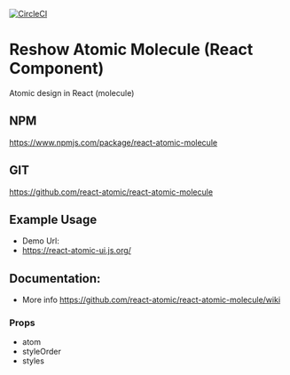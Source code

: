 
[![CircleCI](https://circleci.com/gh/react-atomic/react-atomic-molecule/tree/main.svg?style=svg)](https://circleci.com/gh/react-atomic/react-atomic-molecule/tree/main)

Reshow Atomic Molecule (React Component)
===============
Atomic design in React (molecule)

## NPM
https://www.npmjs.com/package/react-atomic-molecule

## GIT
https://github.com/react-atomic/react-atomic-molecule  

## Example Usage
   * Demo Url:
   * https://react-atomic-ui.js.org/ 

## Documentation:
   * More info https://github.com/react-atomic/react-atomic-molecule/wiki

### Props
   * atom
   * styleOrder
   * styles


